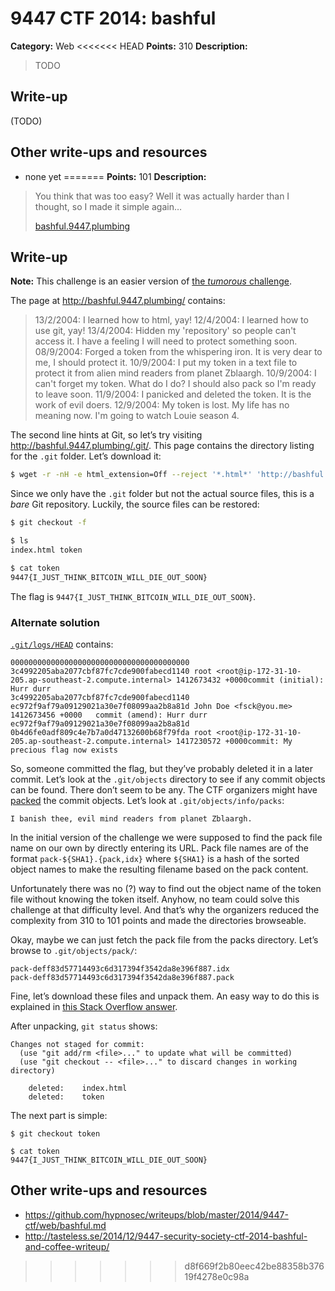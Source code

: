 # 9447 CTF 2014: bashful

**Category:** Web
<<<<<<< HEAD
**Points:** 310
**Description:**

> TODO

## Write-up

(TODO)

## Other write-ups and resources

* none yet
=======
**Points:** 101
**Description:**

> You think that was too easy? Well it was actually harder than I thought, so I made it simple again…
>
> [bashful.9447.plumbing](http://bashful.9447.plumbing/)

## Write-up

**Note:** This challenge is an easier version of [the _tumorous_ challenge](https://github.com/ctfs/write-ups/tree/master/9447-ctf-2014/tumorous#readme).

The page at <http://bashful.9447.plumbing/> contains:

> 13/2/2004: I learned how to html, yay!
> 12/4/2004: I learned how to use git, yay!
> 13/4/2004: Hidden my 'repository' so people can't access it. I have a feeling I will need to protect something soon.
> 08/9/2004: Forged a token from the whispering iron. It is very dear to me, I should protect it.
> 10/9/2004: I put my token in a text file to protect it from alien mind readers from planet Zblaargh.
> 10/9/2004: I can't forget my token. What do I do? I should also pack so I'm ready to leave soon.
> 11/9/2004: I panicked and deleted the token. It is the work of evil doers.
> 12/9/2004: My token is lost. My life has no meaning now. I'm going to watch Louie season 4.

The second line hints at Git, so let’s try visiting <http://bashful.9447.plumbing/.git/>. This page contains the directory listing for the `.git` folder. Let’s download it:

```bash
$ wget -r -nH -e html_extension=Off --reject '*.html*' 'http://bashful.9447.plumbing/.git/'
```

Since we only have the `.git` folder but not the actual source files, this is a _bare_ Git repository. Luckily, the source files can be restored:

```bash
$ git checkout -f

$ ls
index.html token

$ cat token
9447{I_JUST_THINK_BITCOIN_WILL_DIE_OUT_SOON}
```

The flag is `9447{I_JUST_THINK_BITCOIN_WILL_DIE_OUT_SOON}`.

### Alternate solution

[`.git/logs/HEAD`](http://bashful.9447.plumbing/.git/logs/HEAD) contains:

````
0000000000000000000000000000000000000000 3c4992205aba2077cbf87fc7cde900fabecd1140 root <root@ip-172-31-10-205.ap-southeast-2.compute.internal> 1412673432 +0000commit (initial): Hurr durr
3c4992205aba2077cbf87fc7cde900fabecd1140 ec972f9af79a09129021a30e7f08099aa2b8a81d John Doe <fsck@you.me> 1412673456 +0000	commit (amend): Hurr durr
ec972f9af79a09129021a30e7f08099aa2b8a81d 0b4d6fe0adf809c4e7b7a0d47132600b68f79fda root <root@ip-172-31-10-205.ap-southeast-2.compute.internal> 1417230572 +0000commit: My precious flag now exists
````

So, someone committed the flag, but they’ve probably deleted it in a later commit. Let’s look at the `.git/objects` directory to see if any commit objects can be found. There don’t seem to be any. The CTF organizers might have [packed](http://git-scm.com/book/en/v2/Git-Internals-Packfiles) the commit objects. Let’s look at `.git/objects/info/packs`:

```
I banish thee, evil mind readers from planet Zblaargh.
```

In the initial version of the challenge we were supposed to find the pack file name on our own by directly entering its URL. Pack file names are of the format `pack-${SHA1}.{pack,idx}` where `${SHA1}` is a hash of the sorted object names to make the resulting filename based on the pack content.

Unfortunately there was no (?) way to find out the object name of the token file without knowing the token itself. Anyhow, no team could solve this challenge at that difficulty level. And that’s why the organizers reduced the complexity from 310 to 101 points and made the directories browseable.

Okay, maybe we can just fetch the pack file from the packs directory. Let’s browse to `.git/objects/pack/`:

````
pack-deff83d57714493c6d317394f3542da8e396f887.idx
pack-deff83d57714493c6d317394f3542da8e396f887.pack
````

Fine, let’s download these files and unpack them. An easy way to do this is explained in [this Stack Overflow answer](http://stackoverflow.com/a/3333428/96656).

After unpacking, `git status` shows:

````
Changes not staged for commit:
  (use "git add/rm <file>..." to update what will be committed)
  (use "git checkout -- <file>..." to discard changes in working directory)

	deleted:    index.html
	deleted:    token
````

The next part is simple:

````
$ git checkout token

$ cat token
9447{I_JUST_THINK_BITCOIN_WILL_DIE_OUT_SOON}
````

## Other write-ups and resources

* <https://github.com/hypnosec/writeups/blob/master/2014/9447-ctf/web/bashful.md>
* <http://tasteless.se/2014/12/9447-security-society-ctf-2014-bashful-and-coffee-writeup/>
>>>>>>> d8f669f2b80eec42be88358b37619f4278e0c98a
